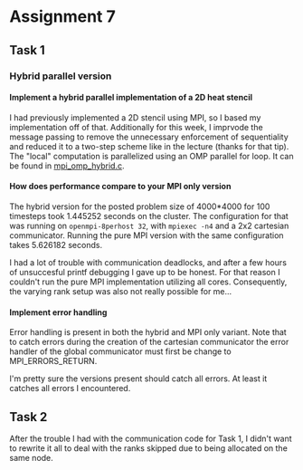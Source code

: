 # Assignment 7

## Task 1

### Hybrid parallel version

#### Implement a hybrid parallel implementation of a 2D heat stencil

I had previously implemented a 2D stencil using MPI, so I based my implementation off of that.
Additionally for this week, I imprvode the message passing to remove the unnecessary enforcement of sequentiality and reduced it to a two-step scheme like in the lecture (thanks for that tip).
The "local" computation is parallelized using an OMP parallel for loop.
It can be found in [mpi_omp_hybrid.c](mpi_omp_hybrid.c).

#### How does performance compare to your MPI only version

The hybrid version for the posted problem size of 4000\*4000 for 100 timesteps took 1.445252 seconds on the cluster.
The configuration for that was running on `openmpi-8perhost 32`, with `mpiexec -n4` and a 2x2 cartesian communicator.
Running the pure MPI version with the same configuration takes 5.626182 seconds.

I had a lot of trouble with communication deadlocks, and after a few hours of unsuccesful printf debugging I gave up to be honest.
For that reason I couldn't run the pure MPI implementation utilizing all cores.
Consequently, the varying rank setup was also not really possible for me...

#### Implement error handling

Error handling is present in both the hybrid and MPI only variant.
Note that to catch errors during the creation of the cartesian communicator the error handler of the global communicator must first be change to MPI_ERRORS_RETURN.

I'm pretty sure the versions present should catch all errors.
At least it catches all errors I encountered.

## Task 2

After the trouble I had with the communication code for Task 1, I didn't want to rewrite it all to deal with the ranks skipped due to being allocated on the same node.
